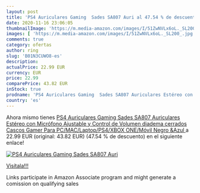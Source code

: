 ```yaml
---
layout: post
title: 'PS4 Auriculares Gaming  Sades SA807 Auri al 47.54 % de descuento'
date: 2020-11-16 23:06:05
thumbnailImage: 'https://m.media-amazon.com/images/I/51ZwNVLx6oL._SL200_.jpg'
images: [ 'https://m.media-amazon.com/images/I/51ZwNVLx6oL._SL200_.jpg' ]
comments: true
category: ofertas
author: ring
slug: 'B01N3CUWO8-es'
description:
actualPrice: 22.99 EUR
currency: EUR
price: 22.99
comparePrice: 43.82 EUR
inStock: true
prodname: 'PS4 Auriculares Gaming  Sades SA807 Auriculares Estéreo con Micrófono Ajustable y Control de Volumen  diadema cerrados  Cascos Gamer Para PC/MAC/Laptop/PS4/XBOX ONE/Móvil  Negro &Azul '
country: 'es'
---
```


Ahora mismo tienes [PS4 Auriculares Gaming  Sades SA807 Auriculares Estéreo con Micrófono Ajustable y Control de Volumen  diadema cerrados  Cascos Gamer Para PC/MAC/Laptop/PS4/XBOX ONE/Móvil  Negro &Azul ](https://www.amazon.es/dp/B01N3CUWO8/?tag=tolees-21) a 22.99 EUR (original: 43.82 EUR) (47.54 %  de descuento) en el siguiente enlace!

[![PS4 Auriculares Gaming  Sades SA807 Auri](https://m.media-amazon.com/images/I/51ZwNVLx6oL._SL200_.jpg)](https://www.amazon.es/dp/B01N3CUWO8/?tag=tolees-21)

[Visítala!!!](https://www.amazon.es/dp/B01N3CUWO8/?tag=tolees-21)

Links participate in Amazon Associate program and might generate a comission on qualifying sales
